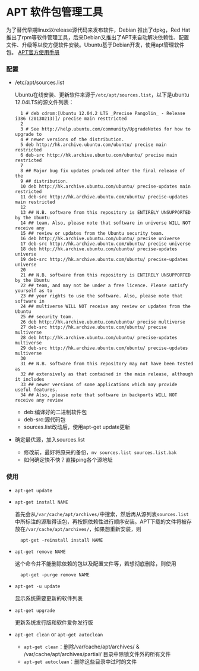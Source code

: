 # APT 软件包管理工具
为了替代早期linux以release源代码来发布软件，Debian 推出了dpkg，Red Hat推出了rpm等软件管理工具，后来Debian又推出了APT来自动解决依赖性、配置文件、升级等以使方便软件安装。Ubuntu基于Debian开发，使用apt管理软件包。  [APT官方使用手册](http://www.debian.org/doc/manuals/apt-howto/ch1.en.html)
### 配置
* /etc/apt/sources.list

	Ubuntu在线安装、更新软件来源于`/etc/apt/sources.list`，以下是ubuntu 12.04LTS的源文件列表：

		1 # deb cdrom:[Ubuntu 12.04.2 LTS _Precise Pangolin_ - Release i386 (20130213)]/ precise main resttricted
		2 
		3 # See http://help.ubuntu.com/community/UpgradeNotes for how to upgrade to
		4 # newer versions of the distribution.
		5 deb http://hk.archive.ubuntu.com/ubuntu/ precise main restricted
		6 deb-src http://hk.archive.ubuntu.com/ubuntu/ precise main restricted
		7 
		8 ## Major bug fix updates produced after the final release of the
		9 ## distribution.
		10 deb http://hk.archive.ubuntu.com/ubuntu/ precise-updates main restricted
		11 deb-src http://hk.archive.ubuntu.com/ubuntu/ precise-updates main restricted
		12 
		13 ## N.B. software from this repository is ENTIRELY UNSUPPORTED by the Ubuntu
		14 ## team. Also, please note that software in universe WILL NOT receive any
		15 ## review or updates from the Ubuntu security team.
		16 deb http://hk.archive.ubuntu.com/ubuntu/ precise universe
		17 deb-src http://hk.archive.ubuntu.com/ubuntu/ precise universe
		18 deb http://hk.archive.ubuntu.com/ubuntu/ precise-updates universe
		19 deb-src http://hk.archive.ubuntu.com/ubuntu/ precise-updates universe
		20 
		21 ## N.B. software from this repository is ENTIRELY UNSUPPORTED by the Ubuntu 
		22 ## team, and may not be under a free licence. Please satisfy yourself as to 
		23 ## your rights to use the software. Also, please note that software in 
		24 ## multiverse WILL NOT receive any review or updates from the Ubuntu
		25 ## security team.
		26 deb http://hk.archive.ubuntu.com/ubuntu/ precise multiverse
		27 deb-src http://hk.archive.ubuntu.com/ubuntu/ precise multiverse
		28 deb http://hk.archive.ubuntu.com/ubuntu/ precise-updates multiverse
		29 deb-src http://hk.archive.ubuntu.com/ubuntu/ precise-updates multiverse
		30 
		31 ## N.B. software from this repository may not have been tested as
		32 ## extensively as that contained in the main release, although it includes
		33 ## newer versions of some applications which may provide useful features.
		34 ## Also, please note that software in backports WILL NOT receive any review

	* deb:编译好的二进制软件包
	* deb-src:源代码包
	* sources.list改动后，使用apt-get update更新

* 确定最优源，加入sources.list

	* 修改前，最好将原来的备份，`mv sources.list sources.list.bak`
	* 如何确定快不快？直接ping各个源地址

### 使用
* `apt-get update`
* `apt-get install NAME`

	首先会从`/var/cache/apt/archives/`中搜索，然后再从源列表`sources.list`中所标注的源取得该包，再按照依赖性进行顺序安装。APT下载的文件将被存放在`/var/cache/apt/archives/`，如果想重新安装，则
		
		apt-get -reinstall install NAME

* `apt-get remove NAME`

	这个命令并不能删除依赖的包以及配置文件等，若想彻底删除，则使用
		
		apt-get -purge remove NAME

* `apt-get -u update`

	显示系统需要更新的软件列表

* `apt-get upgrade`

	更新系统发行版和软件爱你发行版

* `apt-get clean` or `apt-get autoclean`

	* `apt-get clean`：删除/var/cache/apt/archives/ & /var/cache/apt/archives/partial/ 目录中除锁文件外的所有文件
	* `apt-get autoclean`：删除这些目录中过时的文件